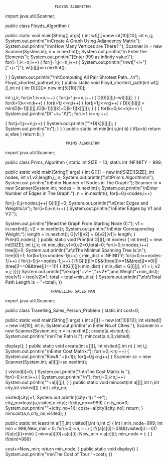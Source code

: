                           FLOYDS ALGORITHM

import java.util.Scanner;


public class Floyds_Algorithm {


public static void main(String[] args) {
int wt[][]=new 
int[10][10]; 
int n,i,j;
System.out.println("\nCreate A Graph Using Adjancency Matrix");
System.out.println("\n\nHow Many Vertices are There?:"); 
Scanner in = new Scanner(System.in);
n = in.nextInt();
System.out.println("\n Enter the Elements"); 
System.out.println("[Enter 999 as infinity value]"); 
for(i=1;i<=n;i++)
{
for(j=1;j<=n;j++)
{
System.out.println("\nwt["+i+"]["+j+"]"); 
wt[i][j]=in.nextInt();
 
}
}
System.out.println("\n\tComputing All Pair Shrotest Path...\n");
Floyd_shortest_path(wt,n);
}
public static void Floyd_shortest_path(int wt[][],int n)
{
int D[][][]= new int[5][10][10];

int i,j,k;
for(i=1;i<=n;i++)
{
for(j=1;j<=n;j++)
{
D[0][i][j]=wt[i][j];
}
}
for(k=1;k<=n;k++) {
for(i=1;i<=n;i++) {
for(j=1;j<=n;j++) {
D[k][i][j] = min(D[k-1][i][j],(D[k-1][i][k]+D[k-1][k][j]));
}
}
}
for(k=0;k<=n;k++)
{
System.out.println("D("+k+")\t");
for(i=1;i<=n;i++)
 
{
for(j=1;j<=n;j++)
{
System.out.println(""+D[k][i][j]);
}
System.out.println("\n");
}
}
}
public static int min(int a,int b)
{
if(a<b)
return a;
else
}
return b;
}

                               PRIMS ALGORITHM  


import java.util.Scanner;


public class Prims_Algorithm {
static int SIZE = 10;
static int INFINITY = 999;


public static void main(String[] args) { int G[][] = new int[SIZE][SIZE]; int nodes;
int v1,v2,length,i,j,n; System.out.println("\n\tPrim's Algorithm\n");
System.out.println("\nEnter Number of Nodes in The Graph:"); Scanner in = new Scanner(System.in);
nodes = in.nextInt();
System.out.println("\nEnter Number of Edges in The Graph:"); n = in.nextInt();
for(i=0;i<nodes;i++)


for(j=0;j<nodes;j++) G[i][j]=0;
System.out.println("\nEnter Edges and Weights:\n");
for(i=0;i<n;i++) {
System.out.println("\nEnter Edges by V1 and V2:");
 
System.out.println("[Read the Graph From Starting Node 0]:"); v1 = in.nextInt();
v2 = in.nextInt();
System.out.println("\nEnter Corresponding Weight:"); length = in.nextInt();
G[v1][v2] = G[v2][v1]= length;
}
Prim(G,nodes);
}
public static void Prim(int G[][],int nodes) {
int tree[] = new int[SIZE]; int i,j,k;
int min_dist,v1=0,v2=0,total=0;
for(i=0;i<nodes;i++) tree[i]=0;
System.out.println("\n\nThe Minimal Spanning Tree Is:\n"); tree[0]=1;
for(k=1;k<=nodes-1;k++) { min_dist = INFINITY; for(i=0;i<=nodes-1;i++) {
for(j=0;j<=nodes-1;j++) {
if(G[i][j]!=0&&((tree[i]==1&&tree[j]==0)||(tree[i]==0&&tree[j]==1))) {
if(G[i][j]<min_dist) { min_dist = G[i][j]; v1 = i;
v2 = j;
}}}}
System.out.println("\nEdge["+v1+","+v2+"]and Weight"+min_dist);
tree[v1] = tree[v2]=1; total = total+min_dist;
}
System.out.println("\n\n\tTotal Path Length Is = "+total);
}}



                        TRAVELLING SALES MAN

import java.util.Scanner;


public class Travelling_Sales_Person_Problem {
static int cost=0;


public static void main(String[] args) {
int a[][] = new int[10][10]; int visited[] = new int[10]; int n;
System.out.println("\n Enter No.of Cities:"); Scanner in = new Scanner(System.in);
n = in.nextInt();
create(a,visited,n); System.out.println("\n\nThe Path is:"); mincost(a,n,0,visited);
 
display();
}
public static void create(int a[][], int visited[],int n)
{
int i,j;
System.out.println("\nEnter Cost Matrix:");
for(i=0;i<n;i++) {
System.out.println("Row#:"+(i+1));
for(j=0;j<n;j++)
{
Scanner sc = new Scanner(System.in); a[i][j]=sc.nextInt();

}
visited[i]=0;
}
System.out.println("\n\nThe Cost Matrix is	");
for(i=0;i<n;i++)
{
System.out.println("\n");
for(j=0;j<n;j++)
System.out.println(""+a[i][j]);
}
}
public static void mincost(int a[][],int n,int city,int visited[])
{
int i,city_no;
 
visited[city]=1; System.out.println((city+1)+"-->"); city_no=least(a,visited,n,city); if(city_no==999)
{
city_no=0; System.out.println(""+(city_no+1)); cost+=a[city][city_no];
return;
}
mincost(a,n,city_no,visited);
}


public static int least(int a[][],int visited[],int n,int c)
{
int i,min_node=999;
int min = 999,New_min = 0;
for(i=0;i<n;i++)
{
if((a[c][i]!=0)&&(visited[i]==0)) if(a[c][i]<min) {
min=a[i][0]+a[c][i]; New_min = a[c][i]; min_node = i;
}
}
if(min!=999)
 
cost+=New_min;
return min_node;
}
public static void display()
{
System.out.println("\n\nThe Cost of Tour:"+cost);
}}
                        
